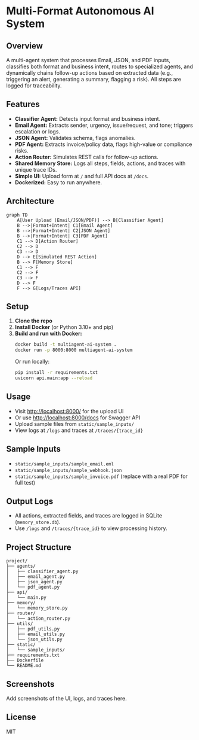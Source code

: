 # Multi-Format Autonomous AI System

## Overview
A multi-agent system that processes Email, JSON, and PDF inputs, classifies both format and business intent, routes to specialized agents, and dynamically chains follow-up actions based on extracted data (e.g., triggering an alert, generating a summary, flagging a risk). All steps are logged for traceability.

## Features
- **Classifier Agent:** Detects input format and business intent.
- **Email Agent:** Extracts sender, urgency, issue/request, and tone; triggers escalation or logs.
- **JSON Agent:** Validates schema, flags anomalies.
- **PDF Agent:** Extracts invoice/policy data, flags high-value or compliance risks.
- **Action Router:** Simulates REST calls for follow-up actions.
- **Shared Memory Store:** Logs all steps, fields, actions, and traces with unique trace IDs.
- **Simple UI:** Upload form at `/` and full API docs at `/docs`.
- **Dockerized:** Easy to run anywhere.

## Architecture
```mermaid
graph TD
    A[User Upload (Email/JSON/PDF)] --> B[Classifier Agent]
    B -->|Format+Intent| C1[Email Agent]
    B -->|Format+Intent| C2[JSON Agent]
    B -->|Format+Intent| C3[PDF Agent]
    C1 --> D[Action Router]
    C2 --> D
    C3 --> D
    D --> E[Simulated REST Action]
    B --> F[Memory Store]
    C1 --> F
    C2 --> F
    C3 --> F
    D --> F
    F --> G[Logs/Traces API]
```

## Setup
1. **Clone the repo**
2. **Install Docker** (or Python 3.10+ and pip)
3. **Build and run with Docker:**
   ```sh
   docker build -t multiagent-ai-system .
   docker run -p 8000:8000 multiagent-ai-system
   ```
   Or run locally:
   ```sh
   pip install -r requirements.txt
   uvicorn api.main:app --reload
   ```

## Usage
- Visit [http://localhost:8000/](http://localhost:8000/) for the upload UI
- Or use [http://localhost:8000/docs](http://localhost:8000/docs) for Swagger API
- Upload sample files from `static/sample_inputs/`
- View logs at `/logs` and traces at `/traces/{trace_id}`

## Sample Inputs
- `static/sample_inputs/sample_email.eml`
- `static/sample_inputs/sample_webhook.json`
- `static/sample_inputs/sample_invoice.pdf` (replace with a real PDF for full test)

## Output Logs
- All actions, extracted fields, and traces are logged in SQLite (`memory_store.db`).
- Use `/logs` and `/traces/{trace_id}` to view processing history.

## Project Structure
```
project/
├── agents/
│   ├── classifier_agent.py
│   ├── email_agent.py
│   ├── json_agent.py
│   └── pdf_agent.py
├── api/
│   └── main.py
├── memory/
│   └── memory_store.py
├── router/
│   └── action_router.py
├── utils/
│   ├── pdf_utils.py
│   ├── email_utils.py
│   └── json_utils.py
├── static/
│   └── sample_inputs/
├── requirements.txt
├── Dockerfile
└── README.md
```

## Screenshots
Add screenshots of the UI, logs, and traces here.

## License
MIT 